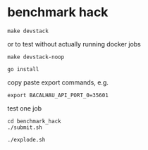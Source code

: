 # benchmark hack

```
make devstack
```
or to test without actually running docker jobs

```
make devstack-noop
```

```
go install
```

copy paste export commands, e.g.
```
export BACALHAU_API_PORT_0=35601
```

test one job

```
cd benchmark_hack
./submit.sh
```

```
./explode.sh
```
